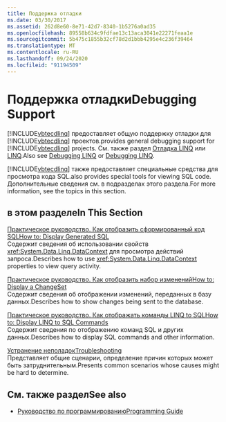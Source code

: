 ```yaml
---
title: Поддержка отладки
ms.date: 03/30/2017
ms.assetid: 262d8e60-8e71-42d7-8340-1b5276a0ad35
ms.openlocfilehash: 89558b634c9fdfae13c13aca3041e22271feaa1e
ms.sourcegitcommit: 5b475c1855b32cf78d2d1bbb4295e4c236f39464
ms.translationtype: MT
ms.contentlocale: ru-RU
ms.lasthandoff: 09/24/2020
ms.locfileid: "91194509"
---
```

# <a name="debugging-support"></a><span data-ttu-id="9475b-102">Поддержка отладки</span><span class="sxs-lookup"><span data-stu-id="9475b-102">Debugging Support</span></span>

[!INCLUDE[vbtecdlinq](../../../../../../includes/vbtecdlinq-md.md)] <span data-ttu-id="9475b-103">предоставляет общую поддержку отладки для [!INCLUDE[vbtecdlinq](../../../../../../includes/vbtecdlinq-md.md)] проектов.</span><span class="sxs-lookup"><span data-stu-id="9475b-103">provides general debugging support for [!INCLUDE[vbtecdlinq](../../../../../../includes/vbtecdlinq-md.md)] projects.</span></span>  <span data-ttu-id="9475b-104">См. также раздел [Отладка LINQ](/visualstudio/debugger/debugging-linq) или [LINQ](/visualstudio/debugger/debugging-linq).</span><span class="sxs-lookup"><span data-stu-id="9475b-104">Also see [Debugging LINQ](/visualstudio/debugger/debugging-linq) or [Debugging LINQ](/visualstudio/debugger/debugging-linq).</span></span>  
  
 [!INCLUDE[vbtecdlinq](../../../../../../includes/vbtecdlinq-md.md)] <span data-ttu-id="9475b-105">также предоставляет специальные средства для просмотра кода SQL.</span><span class="sxs-lookup"><span data-stu-id="9475b-105">also provides special tools for viewing SQL code.</span></span> <span data-ttu-id="9475b-106">Дополнительные сведения см. в подразделах этого раздела.</span><span class="sxs-lookup"><span data-stu-id="9475b-106">For more information, see the topics in this section.</span></span>  
  
## <a name="in-this-section"></a><span data-ttu-id="9475b-107">в этом разделе</span><span class="sxs-lookup"><span data-stu-id="9475b-107">In This Section</span></span>  

 [<span data-ttu-id="9475b-108">Практическое руководство. Как отобразить сформированный код SQL</span><span class="sxs-lookup"><span data-stu-id="9475b-108">How to: Display Generated SQL</span></span>](how-to-display-generated-sql.md)  
 <span data-ttu-id="9475b-109">Содержит сведения об использовании свойств <xref:System.Data.Linq.DataContext> для просмотра действий запроса.</span><span class="sxs-lookup"><span data-stu-id="9475b-109">Describes how to use <xref:System.Data.Linq.DataContext> properties to view query activity.</span></span>  
  
 [<span data-ttu-id="9475b-110">Практическое руководство. Как отобразить набор изменений</span><span class="sxs-lookup"><span data-stu-id="9475b-110">How to: Display a ChangeSet</span></span>](how-to-display-a-changeset.md)  
 <span data-ttu-id="9475b-111">Содержит сведения об отображении изменений, переданных в базу данных.</span><span class="sxs-lookup"><span data-stu-id="9475b-111">Describes how to show changes being sent to the database.</span></span>  
  
 [<span data-ttu-id="9475b-112">Практическое руководство. Как отображать команды LINQ to SQL</span><span class="sxs-lookup"><span data-stu-id="9475b-112">How to: Display LINQ to SQL Commands</span></span>](how-to-display-linq-to-sql-commands.md)  
 <span data-ttu-id="9475b-113">Содержит сведения по отображению команд SQL и других данных.</span><span class="sxs-lookup"><span data-stu-id="9475b-113">Describes how to display SQL commands and other information.</span></span>  
  
 [<span data-ttu-id="9475b-114">Устранение неполадок</span><span class="sxs-lookup"><span data-stu-id="9475b-114">Troubleshooting</span></span>](troubleshooting.md)  
 <span data-ttu-id="9475b-115">Представляет общие сценарии, определение причин которых может быть затруднительным.</span><span class="sxs-lookup"><span data-stu-id="9475b-115">Presents common scenarios whose causes might be hard to determine.</span></span>  
  
## <a name="see-also"></a><span data-ttu-id="9475b-116">См. также раздел</span><span class="sxs-lookup"><span data-stu-id="9475b-116">See also</span></span>

- [<span data-ttu-id="9475b-117">Руководство по программированию</span><span class="sxs-lookup"><span data-stu-id="9475b-117">Programming Guide</span></span>](programming-guide.md)
